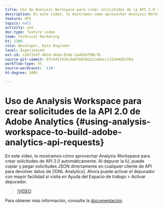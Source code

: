 ```yaml
---
title: Uso de Analysis Workspace para crear solicitudes de la API 2.0 de Adobe Analytics
description: En este vídeo, le mostramos cómo aprovechar Analysis Workspace para crear solicitudes de API 2.0 automáticamente. Al depurar la IU, puede copiar y pegar solicitudes JSON directamente en cualquier cliente de API para devolver datos de Analytics.
feature: API
topics: null
activity: use
doc-type: feature video
team: Technical Marketing
kt: 2386
role: Developer, Data Engineer
level: Experienced
exl-id: c2bf15d7-4614-4bda-83de-1a45b5f98c7b
source-git-commit: 8fc641743bc9e07b838a22ca64ccc15344d52764
workflow-type: ht
source-wordcount: '119'
ht-degree: 100%

---
```


# Uso de Analysis Workspace para crear solicitudes de la API 2.0 de Adobe Analytics {#using-analysis-workspace-to-build-adobe-analytics-api-requests}

En este vídeo, le mostramos cómo aprovechar Analysis Workspace para crear solicitudes de API 2.0 automáticamente. Al depurar la IU, puede copiar y pegar solicitudes JSON directamente en cualquier cliente de API para devolver datos de [!DNL Analytics]. Ahora puede activar el depurador con mayor facilidad si visita en Ayuda del Espacio de trabajo > Activar depurador.

>[!VIDEO](https://video.tv.adobe.com/v/25890/?quality=12&learn=on)

Para obtener más información, consulte la [documentación](https://www.adobe.io/apis/experiencecloud/analytics/docs.html#!AdobeDocs/analytics-2.0-apis/master/reporting-tricks.md).
